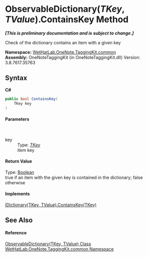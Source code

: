 # ObservableDictionary(*TKey*, *TValue*).ContainsKey Method 
 _**\[This is preliminary documentation and is subject to change.\]**_

Check of the dictionary contains an item with a given key

**Namespace:**&nbsp;<a href="bcdbab9c-63d1-48a4-6937-af53fb8d9a55.md">WetHatLab.OneNote.TaggingKit.common</a><br />**Assembly:**&nbsp;OneNoteTaggingKit (in OneNoteTaggingKit.dll) Version: 3.8.7617.35763

## Syntax

**C#**<br />
``` C#
public bool ContainsKey(
	TKey key
)
```


#### Parameters
&nbsp;<dl><dt>key</dt><dd>Type: <a href="b95e4b9e-1bee-ddc0-1db7-61a35069e23a.md">*TKey*</a><br />item key</dd></dl>

#### Return Value
Type: <a href="http://msdn2.microsoft.com/en-us/library/a28wyd50" target="_blank">Boolean</a><br />true if an item with the given key is contained in the dictionary; false otherwise

#### Implements
<a href="http://msdn2.microsoft.com/en-us/library/htszx2dy" target="_blank">IDictionary(TKey, TValue).ContainsKey(TKey)</a><br />

## See Also


#### Reference
<a href="b95e4b9e-1bee-ddc0-1db7-61a35069e23a.md">ObservableDictionary(TKey, TValue) Class</a><br /><a href="bcdbab9c-63d1-48a4-6937-af53fb8d9a55.md">WetHatLab.OneNote.TaggingKit.common Namespace</a><br />